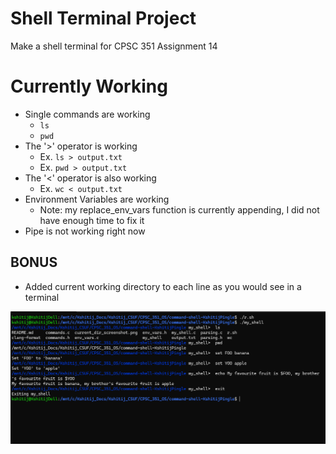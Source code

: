 # Shell Terminal Project
Make a shell terminal for CPSC 351 Assignment 14

# Currently Working
- Single commands are working
    - `ls`  
    - `pwd`  
- The '>' operator is working
    - Ex. `ls > output.txt`  
    - Ex.  `pwd > output.txt`  
- The '<' operator is also working
    - Ex. `wc < output.txt`
- Environment Variables are working  
    - Note: my replace_env_vars function is currently appending, I did not have enough time to fix it
- Pipe is not working right now


## BONUS
- Added current working directory to each line as you would see in a terminal


![alt text](https://github.com/24fa-351/command-shell-KshitijPingle/blob/main/current_dir_screenshot.png)

